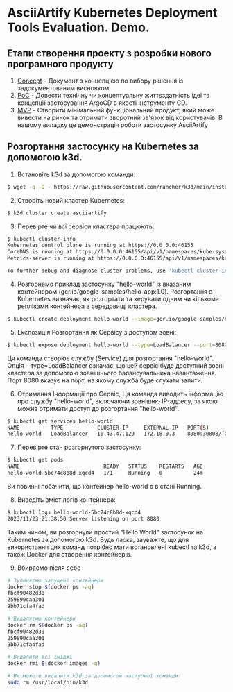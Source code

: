 # AsciiArtify Kubernetes Deployment Tools Evaluation. Demo.

## Етапи створення проекту з розробки нового програмного продукту 

1. [Concept](./doc/Concept.md) - Документ з концепцією по вибору рішення із задокументованим висновком.
2. [PoC](./doc/POC.md) - Довести технічну чи концептуальну життєздатність ідеї та концепції застосування ArgoCD в якості інструменту CD. 
3. [MVP](./doc/MVP.md) - Створити мінімальний функціональний продукт, який може вивести на ринок та отримати зворотний зв'язок від користувачів. В нашому випадку це демонстрація роботи застосунку AsciiArtify 


## Розгортання застосунку на Kubernetes за допомогою k3d.

1. Встановіть k3d за допомогою команди:
```bash
$ wget -q -O - https://raw.githubusercontent.com/rancher/k3d/main/install.sh | bash
```

2. Створіть новий кластер Kubernetes:
```bash
$ k3d cluster create asciiartify
```

3. Перевірте чи всі сервіси кластера працюють:
```bash
$ kubectl cluster-info
Kubernetes control plane is running at https://0.0.0.0:46155
CoreDNS is running at https://0.0.0.0:46155/api/v1/namespaces/kube-system/services/kube-dns:dns/proxy
Metrics-server is running at https://0.0.0.0:46155/api/v1/namespaces/kube-system/services/https:metrics-server:https/proxy

To further debug and diagnose cluster problems, use 'kubectl cluster-info dump'.
```

4. Розгорнемо приклад застосунку "hello-world" із вказаним контейнером (gcr.io/google-samples/hello-app:1.0). Розгортання в Kubernetes визначає, як розгортати та керувати одним чи кількома репліками контейнера в середовищі кластера.

```bash
$ kubectl create deployment hello-world --image=gcr.io/google-samples/hello-app:1.0


```
5. Експозиція Розгортання як Сервісу з доступом зовні:
```bash
$ kubectl expose deployment hello-world --type=LoadBalancer --port=8080

```
Ця команда створює службу (Service) для розгортання "hello-world". Опція --type=LoadBalancer означає, що цей сервіс буде доступний зовні кластера за допомогою зовнішнього балансувальника навантаження. Порт 8080 вказує на порт, на якому служба буде слухати запити.

6.  Отримання Інформації про Сервіс, Ця команда виводить інформацію про службу "hello-world", включаючи зовнішню IP-адресу, за якою можна отримати доступ до розгортання "hello-world".

```bash
$ kubectl get services hello-world
NAME          TYPE           CLUSTER-IP     EXTERNAL-IP   PORT(S)          AGE
hello-world   LoadBalancer   10.43.47.129   172.18.0.3    8080:30808/TCP   23m
```

7. Перевірте стан розгорнутого застосунку:
```bash
$ kubectl get pods
NAME                           READY   STATUS    RESTARTS   AGE
hello-world-5bc74c8b8d-xqcd4   1/1     Running   0          24m
```
Ви повинні побачити, що контейнер hello-world є в стані Running.

8. Виведіть вміст логів контейнера:

```bash
$ kubectl logs hello-world-5bc74c8b8d-xqcd4
2023/11/23 21:38:50 Server listening on port 8080
```
Таким чином, ви розгорнули простий "Hello World" застосунок на Kubernetes за допомогою k3d. Будь ласка, зауважте, що для використання цих команд потрібно мати встановлені kubectl та k3d, а також Docker для створення контейнерів.

9. Вбираємо після себе
```bash
# Зупиняємо запущені контейнери 
docker stop $(docker ps -aq)    
fbcf90482d30
259890caa301
9bb71cfa4fad

# Видаляємо контейнери
docker rm $(docker ps -aq)    
fbcf90482d30
259890caa301
9bb71cfa4fad

# Видалити всі іміджі
docker rmi $(docker images -q)

# Ви можете видалити k3d за допомогою наступної команди:
sudo rm /usr/local/bin/k3d
```

